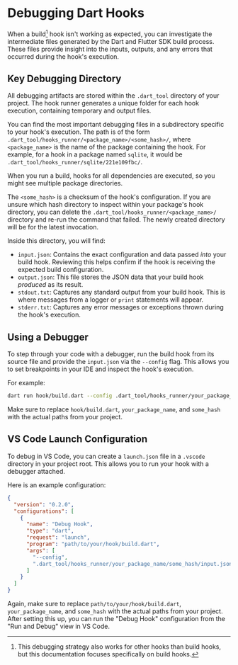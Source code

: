 # Debugging Dart Hooks

When a build[^1] hook isn't working as expected, you can investigate the
intermediate files generated by the Dart and Flutter SDK build process. These
files provide insight into the inputs, outputs, and any errors that occurred
during the hook's execution.

## Key Debugging Directory

All debugging artifacts are stored within the `.dart_tool` directory of your
project. The hook runner generates a unique folder for each hook execution,
containing temporary and output files.

You can find the most important debugging files in a subdirectory specific to
your hook's execution. The path is of the form
`.dart_tool/hooks_runner/<package_name>/<some_hash>/`, where `<package_name>`
is the name of the package containing the hook. For example, for a hook in a
package named `sqlite`, it would be
`.dart_tool/hooks_runner/sqlite/221e109fbc/`.

When you run a build, hooks for all dependencies are executed, so you might see
multiple package directories.

The `<some_hash>` is a checksum of the hook's configuration. If you are unsure
which hash directory to inspect within your package's hook directory, you can
delete the `.dart_tool/hooks_runner/<package_name>/` directory and re-run the
command that failed. The newly created directory will be for the latest
invocation.

Inside this directory, you will find:

* `input.json`: Contains the exact configuration and data passed *into* your
  build hook. Reviewing this helps confirm if the hook is receiving the expected
  build configuration.
* `output.json`: This file stores the JSON data that your build hook *produced*
  as its result.
* `stdout.txt`: Captures any standard output from your build hook. This is where
  messages from a logger or `print` statements will appear.
* `stderr.txt`: Captures any error messages or exceptions thrown during the
  hook's execution.

## Using a Debugger

To step through your code with a debugger, run the build hook from its source
file and provide the `input.json` via the `--config` flag. This allows you to
set breakpoints in your IDE and inspect the hook's execution.

For example:

```sh
dart run hook/build.dart --config .dart_tool/hooks_runner/your_package_name/some_hash/input.json
```

Make sure to replace `hook/build.dart`, `your_package_name`, and
`some_hash` with the actual paths from your project.

## VS Code Launch Configuration

To debug in VS Code, you can create a `launch.json` file in a `.vscode`
directory in your project root. This allows you to run your hook with a
debugger attached.

Here is an example configuration:

```json
{
  "version": "0.2.0",
  "configurations": [
    {
      "name": "Debug Hook",
      "type": "dart",
      "request": "launch",
      "program": "path/to/your/hook/build.dart",
      "args": [
        "--config",
        ".dart_tool/hooks_runner/your_package_name/some_hash/input.json"
      ]
    }
  ]
}
```

Again, make sure to replace `path/to/your/hook/build.dart`,
`your_package_name`, and `some_hash` with the actual paths from your project.
After setting this up, you can run the "Debug Hook" configuration from the
"Run and Debug" view in VS Code.

[^1]: This debugging strategy also works for other hooks than build hooks, but
    this documentation focuses specifically on build hooks.
